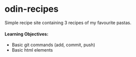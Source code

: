 # odin-recipes

Simple recipe site containing 3 recipes of my favourite pastas.

#### Learning Objectives:
- Basic git commands (add, commit, push)
- Basic html elements